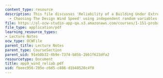 ```yaml
---
content_type: resource
description: This file discusses 'Reliability of a Building Under Extreme Wind Loads
  - Choosing The Design Wind Speed' using independent random variables.
file: https://ol-ocw-studio-app-qa.s3.amazonaws.com/courses/1-151-probability-and-statistics-in-engineering-spring-2005/fbeec956705ec6d5c886d1b48528c4f0_app9_wind_reliab.pdf
file_type: application/pdf
learning_resource_types:
- Lecture Notes
ocw_type: OCWFile
parent_title: Lecture Notes
parent_type: CourseSection
parent_uid: 91eb0b32-4b9e-7374-b85b-2bb1f623dfa2
resourcetype: Document
title: app9_wind_reliab.pdf
uid: fbeec956-705e-c6d5-c886-d1b48528c4f0
---
```

